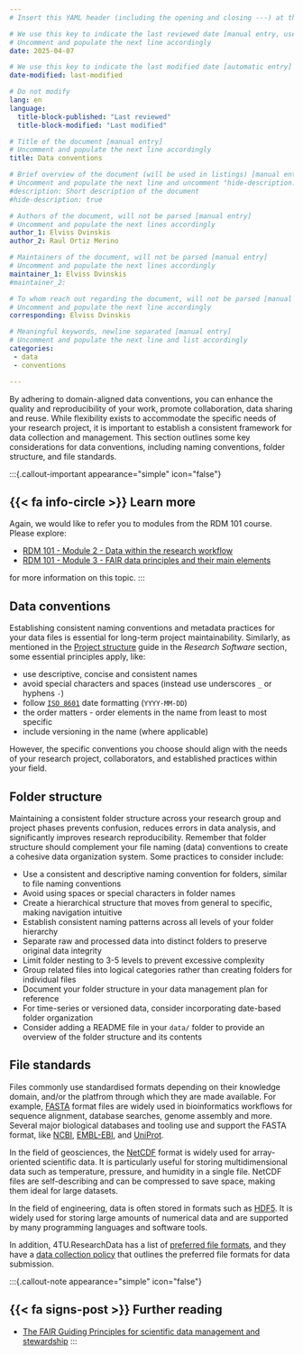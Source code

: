 ```yaml
---
# Insert this YAML header (including the opening and closing ---) at the beginning of the document and fill it out accordingly

# We use this key to indicate the last reviewed date [manual entry, use YYYY-MM-DD]
# Uncomment and populate the next line accordingly
date: 2025-04-07

# We use this key to indicate the last modified date [automatic entry]
date-modified: last-modified

# Do not modify
lang: en
language: 
  title-block-published: "Last reviewed"
  title-block-modified: "Last modified"

# Title of the document [manual entry]
# Uncomment and populate the next line accordingly
title: Data conventions

# Brief overview of the document (will be used in listings) [manual entry]
# Uncomment and populate the next line and uncomment "hide-description: true".
#description: Short description of the document
#hide-description: true

# Authors of the document, will not be parsed [manual entry]
# Uncomment and populate the next lines accordingly
author_1: Elviss Dvinskis
author_2: Raul Ortiz Merino

# Maintainers of the document, will not be parsed [manual entry]
# Uncomment and populate the next lines accordingly
maintainer_1: Elviss Dvinskis
#maintainer_2:

# To whom reach out regarding the document, will not be parsed [manual entry]
# Uncomment and populate the next line accordingly
corresponding: Elviss Dvinskis

# Meaningful keywords, newline separated [manual entry]
# Uncomment and populate the next line and list accordingly
categories: 
 - data
 - conventions

---
```


By adhering to domain-aligned data conventions, you can enhance the quality and reproducibility of your work, promote collaboration, data sharing and reuse. While flexibility exists to accommodate the specific needs of your research project, it is important to establish a consistent framework for data collection and management. This section outlines some key considerations for data conventions, including naming conventions, folder structure, and file standards.

:::{.callout-important appearance="simple" icon="false"}
## {{< fa info-circle >}} Learn more
Again, we would like to refer you to modules from the RDM 101 course. Please explore:

- [RDM 101 - Module 2 - Data within the research workflow](https://tu-delft-library.github.io/rdm101-book/modules/module2.html#data-within-the-research-workflow)
- [RDM 101 - Module 3 - FAIR data principles and their main elements](https://tu-delft-library.github.io/rdm101-book/modules/module3.html) 

for more information on this topic.
:::


## Data conventions

Establishing consistent naming conventions and metadata practices for your data files is essential for long-term project maintainability. Similarly, as mentioned in the [Project structure](../../software/development_workflow/project_structure.md) guide in the *Research Software* section, some essential principles apply, like:

- use descriptive, concise and consistent names
- avoid special characters and spaces (instead use underscores `_` or hyphens `-`)
- follow [`ISO 8601`](https://www.iso.org/iso-8601-date-and-time-format.html) date formatting (`YYYY-MM-DD`)
- the order matters - order elements in the name from least to most specific
- include versioning in the name (where applicable)

However, the specific conventions you choose should align with the needs of your research project, collaborators, and established practices within your field.

## Folder structure

Maintaining a consistent folder structure across your research group and project phases prevents confusion, reduces errors in data analysis, and significantly improves research reproducibility. Remember that folder structure should complement your file naming (data) conventions to create a cohesive data organization system. Some practices to consider include:

- Use a consistent and descriptive naming convention for folders, similar to file naming conventions
- Avoid using spaces or special characters in folder names
- Create a hierarchical structure that moves from general to specific, making navigation intuitive
- Establish consistent naming patterns across all levels of your folder hierarchy
- Separate raw and processed data into distinct folders to preserve original data integrity
- Limit folder nesting to 3-5 levels to prevent excessive complexity
- Group related files into logical categories rather than creating folders for individual files
- Document your folder structure in your data management plan for reference
- For time-series or versioned data, consider incorporating date-based folder organization
- Consider adding a README file in your `data/` folder to provide an overview of the folder structure and its contents

## File standards

Files commonly use standardised formats depending on their knowledge domain, and/or the platfrom through which they are made available. For example, [FASTA](https://www.bioinformatics.nl/tools/crab_fasta.html) format files are widely used in bioinformatics workflows for sequence alignment, database searches, genome assembly and more. Several major biological databases and tooling use and support the FASTA format, like [NCBI](https://www.ncbi.nlm.nih.gov), [EMBL-EBI](https://www.ebi.ac.uk), and [UniProt](https://www.uniprot.org/).

In the field of geosciences, the [NetCDF](https://www.unidata.ucar.edu/software/netcdf/) format is widely used for array-oriented scientific data. It is particularly useful for storing multidimensional data such as temperature, pressure, and humidity in a single file. NetCDF files are self-describing and can be compressed to save space, making them ideal for large datasets.

In the field of engineering, data is often stored in formats such as [HDF5](https://www.hdfgroup.org/solutions/hdf5/). It is widely used for storing large amounts of numerical data and are supported by many programming languages and software tools.

In addition, 4TU.ResearchData has a list of [preferred file formats](https://data.4tu.nl/s/documents/Preferred_File_Formats_2019.pdf), and they have a [data collection policy](https://data.4tu.nl/s/docs/data-collection-policy.pdf) that outlines the preferred file formats for data submission.

:::{.callout-note appearance="simple" icon="false"}
## {{< fa signs-post >}} Further reading
- [The FAIR Guiding Principles for scientific data management and stewardship](https://doi.org/10.1038/sdata.2016.18)
:::